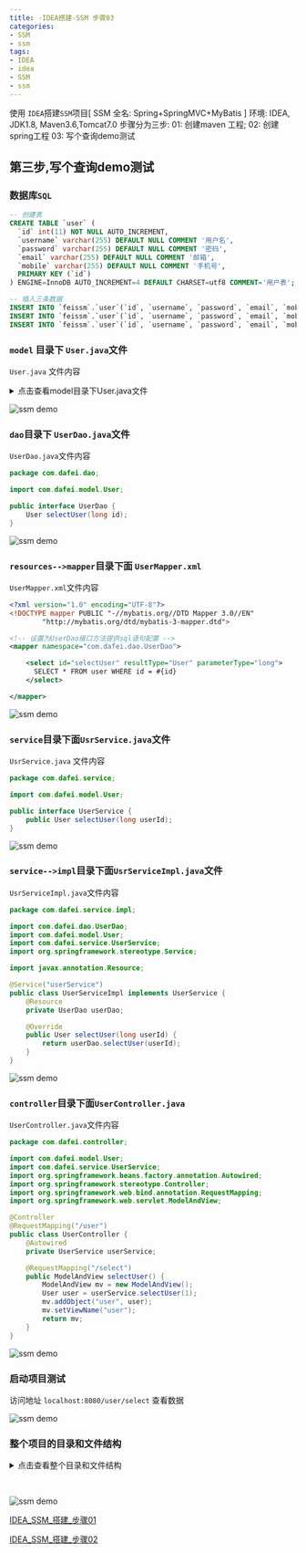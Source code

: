```yaml
---
title: -IDEA搭建-SSM 步骤03
categories: 
- SSM
- ssm
tags:
- IDEA
- idea
- SSM
- ssm
---
```

使用 `IDEA`搭建`SSM`项目[ SSM 全名: Spring+SpringMVC+MyBatis ]
环境:  IDEA,  JDK1.8, Maven3.6,Tomcat7.0
步骤分为三步:
 01: 创建maven 工程; 
 02: 创建spring工程
 03: 写个查询demo测试

## 第三步,写个查询demo测试

### 数据库`SQL`

```sql
-- 创建表
CREATE TABLE `user` (
  `id` int(11) NOT NULL AUTO_INCREMENT,
  `username` varchar(255) DEFAULT NULL COMMENT '用户名',
  `password` varchar(255) DEFAULT NULL COMMENT '密码',
  `email` varchar(255) DEFAULT NULL COMMENT '邮箱',
  `mobile` varchar(255) DEFAULT NULL COMMENT '手机号',
  PRIMARY KEY (`id`)
) ENGINE=InnoDB AUTO_INCREMENT=4 DEFAULT CHARSET=utf8 COMMENT='用户表';

-- 插入三条数据
INSERT INTO `feissm`.`user`(`id`, `username`, `password`, `email`, `mobile`) VALUES (1, 'dafei', '123456', 'dafei@qq.com', '11111111');
INSERT INTO `feissm`.`user`(`id`, `username`, `password`, `email`, `mobile`) VALUES (2, 'dafei_02', '123456', 'dafei_02@qq.com', '1111111122');
INSERT INTO `feissm`.`user`(`id`, `username`, `password`, `email`, `mobile`) VALUES (3, 'dafei_03', '123456', 'dafei_03@qq.com', '1111111133');

```

### `model` 目录下 `User.java`文件

`User.java` 文件内容

<details>
    <summary>点击查看model目录下User.java文件</summary>
    ```bash
     public class User {
        private long id;
        private String username;
        private String password;
        private String email;
        private String mobile;
        public long getId() {
            return id;
        }
        public void setId(long id) {
            this.id = id;
        }
        public String getUsername() {
            return username;
        }
        public void setUsername(String username) {
            this.username = username;
        }
        public String getPassword() {
            return password;
        }
        public void setPassword(String password) {
            this.password = password;
        }
        public String getEmail() {
            return email;
        }
        public void setEmail(String email) {
            this.email = email;
        }
        public String getMobile() {
            return mobile;
        }
        public void setMobile(String mobile) {
            this.mobile = mobile;
        }
    }
    ```
 </details>

![ssm demo](/img/java/ssm/03_demo_test/ssm_3_01.png "ssm demo")

### `dao`目录下 `UserDao.java`文件

`UserDao.java`文件内容

```java
package com.dafei.dao;

import com.dafei.model.User;

public interface UserDao {
    User selectUser(long id);
}

```

![ssm demo](/img/java/ssm/03_demo_test/ssm_3_02.png "ssm demo")

### `resources-->mapper`目录下面 `UserMapper.xml`

`UserMapper.xml`文件内容

```xml
<?xml version="1.0" encoding="UTF-8"?>
<!DOCTYPE mapper PUBLIC "-//mybatis.org//DTD Mapper 3.0//EN"
        "http://mybatis.org/dtd/mybatis-3-mapper.dtd">

<!-- 设置为UserDao接口方法提供sql语句配置 -->
<mapper namespace="com.dafei.dao.UserDao">

    <select id="selectUser" resultType="User" parameterType="long">
      SELECT * FROM user WHERE id = #{id}
    </select>

</mapper>
```

![ssm demo](/img/java/ssm/03_demo_test/ssm_3_03.png "ssm demo")

### `service`目录下面`UsrService.java`文件

`UsrService.java` 文件内容

```java
package com.dafei.service;

import com.dafei.model.User;

public interface UserService {
    public User selectUser(long userId);
}
```

![ssm demo](/img/java/ssm/03_demo_test/ssm_3_04.png "ssm demo")

### `service-->impl`目录下面`UsrServiceImpl.java`文件

`UsrServiceImpl.java`文件内容

```java
package com.dafei.service.impl;

import com.dafei.dao.UserDao;
import com.dafei.model.User;
import com.dafei.service.UserService;
import org.springframework.stereotype.Service;

import javax.annotation.Resource;

@Service("userService")
public class UserServiceImpl implements UserService {
    @Resource
    private UserDao userDao;

    @Override
    public User selectUser(long userId) {
        return userDao.selectUser(userId);      
    }
}

```

![ssm demo](/img/java/ssm/03_demo_test/ssm_3_05.png "ssm demo")

### `controller`目录下面`UserController.java`

`UserController.java`文件内容

```java
package com.dafei.controller;

import com.dafei.model.User;
import com.dafei.service.UserService;
import org.springframework.beans.factory.annotation.Autowired;
import org.springframework.stereotype.Controller;
import org.springframework.web.bind.annotation.RequestMapping;
import org.springframework.web.servlet.ModelAndView;

@Controller
@RequestMapping("/user")
public class UserController {
    @Autowired
    private UserService userService;

    @RequestMapping("/select")
    public ModelAndView selectUser() {
        ModelAndView mv = new ModelAndView();
        User user = userService.selectUser(1);
        mv.addObject("user", user);
        mv.setViewName("user");
        return mv;
    }
}

```

![ssm demo](/img/java/ssm/03_demo_test/ssm_3_06.png "ssm demo")

### 启动项目测试

访问地址  ` localhost:8080/user/select `  查看数据

![ssm demo](/img/java/ssm/03_demo_test/ssm_3_07.png "ssm demo")

### 整个项目的目录和文件结构

<details>
  <summary>点击查看整个目录和文件结构</summary>
  ```bash
    E:\selfweb\git_dev\java\java01\simplessm\src
    └─main
        ├─java
        │  └─com
        │      └─dafei
        │          ├─controller
        │          │      UserController.java
        │          │
        │          ├─dao
        │          │      UserDao.java
        │          │
        │          ├─model
        │          │      User.java
        │          │
        │          └─service
        │              │  UserService.java
        │              │
        │              └─impl
        │                      UserServiceImpl.jav
        │
        ├─resources
        │  │  jdbc.properties
        │  │  log4j.properties
        │  │  spring-mvc.xml
        │  │  spring-mybatis.xml
        │  │
        │  └─mapper
        │          UserMapper.xml
        │
        └─webapp
            │  index.jsp
            │
            └─WEB-INF
                │  web.xml
                │
                └─jsp
                        user.jsp
                        userAll.jsp
  ```
</details>

​        

![ssm demo](/img/java/ssm/03_demo_test/ssm_3_08.png "ssm demo")

 [IDEA_SSM_搭建_步骤01](../IDEA_SSM_搭建_步骤01/ "IDEA_SSM_搭建_步骤01")

 [IDEA_SSM_搭建_步骤02](../IDEA_SSM_搭建_步骤02/ "IDEA_SSM_搭建_步骤02")

















